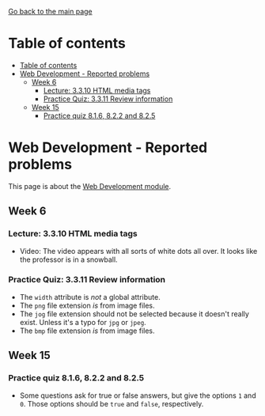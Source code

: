 [Go back to the main page](../../../README.md)

# Table of contents

* [Table of contents](#table-of-contents)
* [Web Development - Reported problems](#web-development---reported-problems)
  * [Week 6](#week-6)
    * [Lecture: 3.3.10 HTML media tags](#lecture-3310-html-media-tags)
    * [Practice Quiz: 3.3.11 Review information](#practice-quiz-3311-review-information)
  * [Week 15](#week-15)
    * [Practice quiz 8.1.6, 8.2.2 and 8.2.5](#practice-quiz-816-822-and-825)

# Web Development - Reported problems

This page is about the [Web Development module](../../../modules/level_4/web_development/).

## Week 6

### Lecture: 3.3.10 HTML media tags

* Video: The video appears with all sorts of white dots all over. It looks
  like the professor is in a snowball.

### Practice Quiz: 3.3.11 Review information

* The `width` attribute is _not_ a global attribute.
* The `png` file extension _is_ from image files.
* The `jog` file extension should not be selected because it doesn't really
  exist. Unless it's a typo for `jpg` or `jpeg`.
* The `bmp` file extension _is_ from image files.

## Week 15

### Practice quiz 8.1.6, 8.2.2 and 8.2.5

* Some questions ask for true or false answers, but give the options `1` and `0`. Those options should be `true` and `false`, respectively.
